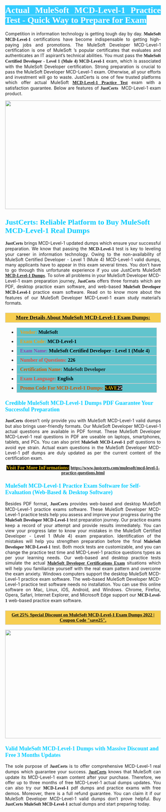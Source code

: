 <h1 style="text-align: justify;"><span style="color:#ffffff;"><span style="font-family:Georgia,serif;"><strong><span style="background-color:#33ccff;">Actual MuleSoft MCD-Level-1 Practice Test - Quick Way to Prepare for Exam</span></strong></span></span></h1>

<p style="text-align: justify;">Competition in information technology is getting tough day by day. <span style="font-family:Georgia,serif;"><strong>MuleSoft MCD-Level-1</strong></span> certifications have become indispensable to getting high-paying jobs and promotions. The MuleSoft Developer MCD-Level-1 certification is one of MuleSoft ’s popular certificates that evaluates and authenticates an IT aspirant’s technical abilities. You must pass the <span style="font-family:Georgia,serif;"><strong>MuleSoft Certified Developer - Level 1 (Mule 4) MCD-Level-1</strong></span> exam, which is associated with the MuleSoft Developer certification. Strong preparation is crucial to pass the MuleSoft Developer MCD-Level-1 exam. Otherwise, all your efforts and investment will go to waste. JustCerts is one of few trusted platforms which offer actual MuleSoft <span style="font-size:14px;"><span style="font-family:Georgia,serif;"><strong><a href="https://www.justcerts.com/mulesoft/mcd-level-1-practice-questions.html">MCD-Level-1 Practice Test</a></strong></span></span> exam with a satisfaction guarantee. Below are features of <span style="font-size:14px;"><span style="font-family:Georgia,serif;"><strong>JustCerts</strong></span></span>  MCD-Level-1 exam product.</p>

<p style="text-align: center;"><a href="https://www.justcerts.com/mulesoft/mcd-level-1-practice-questions.html"><img alt="" src="https://i.imgur.com/tWVNC2Y.jpg" style="width: 720px; height: 350px;" /></a></p>

<h2 style="margin-right:0in; margin-left:0in"><span style="color:#00ccff;"><span style="font-family:Georgia,serif;"><strong><span style="font-size:18pt">JustCerts: Reliable Platform to Buy MuleSoft MCD-Level-1 Real Dumps</span></strong></span></span></h2>

<p style="text-align: justify;"><span style="font-size:14px;"><span style="font-family:Georgia,serif;"><strong>JustCerts</strong></span></span> brings MCD-Level-1 updated dumps which ensure your successful preparation. We know that passing the <span style="font-family:Georgia,serif;"><strong>MCD-Level-1 </strong></span> test is key to leveling your career in information technology. Owing to the non-availability of MuleSoft Certified Developer - Level 1 (Mule 4) MCD-Level-1 valid dumps, many applicants have to appear in this exam several times. You don’t have to go through this unfortunate experience if you use JustCerts MuleSoft <a href="https://www.justcerts.com/mulesoft/mcd-level-1-practice-questions.html"><span style="font-family:Georgia,serif;"><strong>MCD-Level-1 Dumps</strong></span></a>. To solve all problems in your MuleSoft Developer MCD-Level-1 exam preparation journey, <strong><span style="font-size:14px;"><span style="font-family:Georgia,serif;">JustCerts</span></span></strong> offers three formats which are PDF, desktop practice exam software, and web-based <span style="font-family:Georgia,serif;"><strong>MuleSoft Developer MCD-Level-1</strong></span> practice exam software. Read on to know more about the features of our MuleSoft Developer MCD-Level-1 exam study material’s formats.</p>

<h3 style="background: #f7ce50; border: 1px solid rgb(204, 204, 204); padding: 5px 10px; text-align: center;"><span style="font-family:Georgia,serif;"><u><u><span style="color:#000000;"><span style="font-size:11pt"><span style="line-height:normal"><b><span style="font-size:13.0pt"><span cambria="">More Details About MuleSoft MCD-Level-1 Exam Dumps:</span></span></b></span></span></span></u></u></span></h3>

<ul>
	<li style="margin:0cm 10pt">
	<div style="background:#61c4cd; border: 1px solid rgb(204, 204, 204); padding: 5px 10px; text-align: justify;"><span style="font-family:Georgia,serif;"><span style="font-size:11pt"><span style="line-height:normal"><b><span style="font-size:12.0pt"><span new="" roman="" times=""><span style="color:#f39c12;">Vendor:</span> <span style="color:#000000;">MuleSoft</span></span></span></b></span></span></span></div>
	</li>
	<li style="margin:0cm 10pt">
	<div style="background: #61c4cd; border: 1px solid rgb(204, 204, 204); padding: 5px 10px; text-align: justify;"><span style="font-family:Georgia,serif;"><span style="font-size:11pt"><span style="line-height:normal"><b><span style="font-size:12.0pt"><span new="" roman="" times=""><span style="color:#f39c12;">Exam Code:</span> <span style="color:#000000;">MCD-Level-1</span></span></span></b></span></span></span></div>
	</li>
	<li style="margin:0cm 10pt">
	<div style="background: #61c4cd; border: 1px solid rgb(204, 204, 204); padding: 5px 10px; text-align: justify;"><span style="font-family:Georgia,serif;"><span style="font-size:11pt"><span style="line-height:normal"><b><span style="font-size:12.0pt"><span new="" roman="" times=""><span style="color:#8e44ad;">Exam Name:</span> <span style="color:#000000;">MuleSoft Certified Developer - Level 1 (Mule 4)</span></span></span></b></span></span></span></div>
	</li>
	<li style="margin:0cm 10pt">
	<div style="background: #61c4cd; border: 1px solid rgb(204, 204, 204); padding: 5px 10px;"><span style="font-family:Georgia,serif;"><span style="font-size:11pt"><span style="line-height:normal"><b><span style="font-size:12.0pt"><span new="" roman="" times=""><span style="color:#e74c3c;">Number of Questions:</span><span style="color:#000000;"><span style="color:#f1c40f;"> </span>226</span></span></span></b></span></span></span></div>
	</li>
	<li style="margin:0cm 10pt">
	<div style="background: #61c4cd; border: 1px solid rgb(204, 204, 204); padding: 5px 10px; text-align: justify;"><span style="font-family:Georgia,serif;"><span style="font-size:11pt"><span style="line-height:normal"><b><span style="font-size:12.0pt"><span new="" roman="" times=""><span style="color:#d35400;">Certification Name:</span> MuleSoft Developer</span></span></b></span></span></span></div>
	</li>
	<li style="margin:0cm 10pt">
	<div style="background: #61c4cd; border: 1px solid rgb(204, 204, 204); padding: 5px 10px; text-align: justify;"><span style="font-family:Georgia,serif;"><span style="font-size:11pt"><span style="line-height:normal"><b><span style="font-size:12.0pt"><span new="" roman="" times=""><span style="color:#e74c3c;">Exam Language:</span> <span style="color:#000000;">English</span></span></span></b></span></span></span></div>
	</li>
	<li style="margin:0cm 10pt">
	<div style="background: #61c4cd; border: 1px solid rgb(204, 204, 204); padding: 5px 10px;"><span style="font-family:Georgia,serif;"><span style="font-size:11pt"><span style="line-height:normal"><b><span style="font-size:12.0pt"><span new="" roman="" times=""><span style="color:#d35400;">Promo Code For MCD-Level-1 Dumps:</span><span style="color:#f1c40f;"> <span style="background-color:#000000;">SAVE</span></span><span style="color:#ffffff;"><span style="background-color:#000000;">25</span></span></span></span></b></span></span></span></div>
	</li>
</ul>

<h3 style="margin-right:0in; margin-left:0in"><span style="color:#00ccff;"><span style="font-family:Georgia,serif;"><strong><span style="font-size:13.5pt">Credible MuleSoft MCD-Level-1 Dumps PDF Guarantee Your Successful Preparation</span></strong></span></span></h3>

<p style="text-align: justify;"><span style="font-size:14px;"><span style="font-family:Georgia,serif;"><strong>JustCerts</strong></span></span> doesn’t only provide you with MuleSoft MCD-Level-1 valid dumps but also brings user-friendly formats. Our MuleSoft Developer MCD-Level-1 actual questions are available in PDF format. These MuleSoft Developer MCD-Level-1 real questions in PDF are useable on laptops, smartphones, tablets, and PCs. You can also print <span style="font-family:Georgia,serif;"><strong>MuleSoft MCD-Level-1</strong></span> pdf questions to avoid eye strain. Actual exam questions in the MuleSoft Developer MCD-Level-1 pdf dumps are duly updated as per the current content of the certification exam.</p>

<p style="text-align: center;"><span style="font-family:Georgia,serif;"><strong><span style="font-size:16px;"><span style="color:#f1c40f;"><span style="background-color:#000000;">Visit For More InFormations:</span></span></span> <a href="https://www.justcerts.com/mulesoft/mcd-level-1-practice-questions.html">https://www.justcerts.com/mulesoft/mcd-level-1-practice-questions.html</a></strong></span></p>

<h3 style="margin-right:0in; margin-left:0in"><span style="color:#00ccff;"><span style="font-family:Georgia,serif;"><strong><span style="font-size:13.5pt">MuleSoft MCD-Level-1 Practice Exam Software for Self-Evaluation (Web-Based & Desktop Software)</span></strong></span></span></h3>

<p style="text-align: justify;">Besides PDF format, <span style="font-size:14px;"><span style="font-family:Georgia,serif;"><strong>JustCerts</strong></span></span> provides web-based and desktop MuleSoft MCD-Level-1 practice exams software. These MuleSoft Developer MCD-Level-1 practice tests help you assess and improve your progress during the <span style="font-family:Georgia,serif;"><strong>MuleSoft Developer MCD-Level-1</strong></span> test preparation journey. Our practice exams keep a record of your attempt and provide results immediately. You can view your progress later to know your mistakes in the MuleSoft Certified Developer - Level 1 (Mule 4) exam preparation. Identification of the mistakes will help you strengthen preparation before the final <span style="font-family:Georgia,serif;"><strong>MuleSoft Developer MCD-Level-1</strong></span> test. Both mock tests are customizable, and you can change the practice test time and MCD-Level-1 practice questions types as per your learning needs. Our web-based and desktop practice tests simulate the actual <a href="https://www.justcerts.com/mulesoft/mulesoft-developer-certification-exams.html"><span style="font-family:Georgia,serif;"><strong>MuleSoft Developer Certifications Exam</strong></span></a> situations which will help you familiarize yourself with the real exam pattern and overcome the exam anxiety. Windows computers support the desktop MuleSoft MCD-Level-1 practice exam software. The web-based MuleSoft Developer MCD-Level-1 practice test software needs no installation. You can use this online software on Mac, Linux, iOS, Android, and Windows. Chrome, Firefox, Opera, Safari, Internet Explorer, and Microsoft Edge support our <span style="font-family:Georgia,serif;"><strong> MCD-Level-1</strong></span> web-based practice exam software.</p>

<h3 style="background: rgb(247, 206, 80); border: 1px solid rgb(204, 204, 204); padding: 5px 10px; text-align: center;"><span style="font-family:Georgia,serif;"><u><span style="color:#000000;"><span style="font-size:11pt;"><span style="line-height:normal;"><b><span cambria="">Get 25% Special Discount on MuleSoft MCD-Level-1 Exam Dumps 2022 | Coupon Code "save25".</span></b></span></span></span></u></span></h3>

<p style="text-align: center;"><a href="https://www.justcerts.com/mulesoft/mcd-level-1-practice-questions.html"><img alt="" src="https://i.imgur.com/fQyYzMS.jpg" style="width: 720px; height: 350px;" /></a></p>

<h3 style="margin-right:0in; margin-left:0in"><span style="color:#00ccff;"><span style="font-family:Georgia,serif;"><strong><span style="font-size:13.5pt">Valid MuleSoft MCD-Level-1 Dumps with Massive Discount and Free 3 Months Updates</span></strong></span></span></h3>

<p style="text-align: justify;">The sole purpose of <span style="font-size:14px;"><span style="font-family:Georgia,serif;"><strong>JustCerts</strong></span></span> is to offer comprehensive MCD-Level-1 real dumps which guarantee your success. <a href="https://www.justcerts.com/"><span style="font-size:14px;"><span style="font-family:Georgia,serif;"><strong>JustCerts</strong></span></span></a> knows that MuleSoft can update its MCD-Level-1 exam content after your purchase. Therefore, we offer up to three months of free MCD-Level-1 actual dumps updates. You can also try our <span style="font-family:Georgia,serif;"><strong> MCD-Level-1</strong></span> pdf dumps and practice exams with free demos. Moreover, there is a full refund guarantee. You can claim it if our MuleSoft Developer MCD-Level-1 valid dumps don’t prove helpful. Buy <span style="font-family:Georgia,serif;"><strong>JustCerts MuleSoft MCD-Level-1</strong></span> actual dumps and start preparing today.</p>
